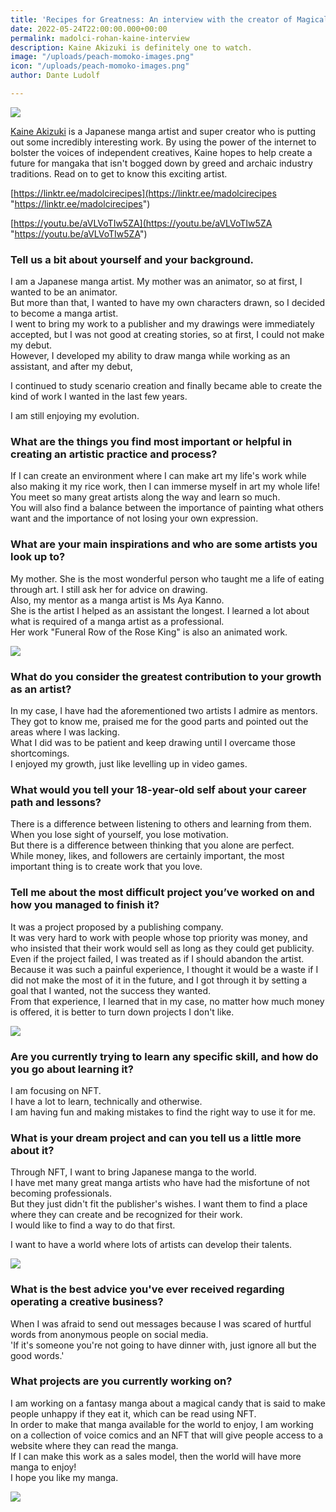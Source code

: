 ```yaml
---
title: 'Recipes for Greatness: An interview with the creator of Magical Confectionary'
date: 2022-05-24T22:00:00.000+00:00
permalink: madolci-rohan-kaine-interview
description: Kaine Akizuki is definitely one to watch.
image: "/uploads/peach-momoko-images.png"
icon: "/uploads/peach-momoko-images.png"
author: Dante Ludolf

---
```

![](/uploads/kainejustsketchme-1.jpeg)

[Kaine Akizuki](https://linktr.ee/madolcirecipes) is a Japanese manga artist and super creator who is putting out some incredibly interesting work. By using the power of the internet to bolster the voices of independent creatives, Kaine hopes to help create a future for mangaka that isn't bogged down by greed and archaic industry traditions. Read on to get to know this exciting artist.

[https://linktr.ee/madolcirecipes](https://linktr.ee/madolcirecipes "https://linktr.ee/madolcirecipes")

[https://youtu.be/aVLVoTIw5ZA](https://youtu.be/aVLVoTIw5ZA "https://youtu.be/aVLVoTIw5ZA")

### Tell us a bit about yourself and your background.

I am a Japanese manga artist. My mother was an animator, so at first, I wanted to be an animator.  
But more than that, I wanted to have my own characters drawn, so I decided to become a manga artist.  
I went to bring my work to a publisher and my drawings were immediately accepted, but I was not good at creating stories, so at first, I could not make my debut.  
However, I developed my ability to draw manga while working as an assistant, and after my debut,

I continued to study scenario creation and finally became able to create the kind of work I wanted in the last few years.

I am still enjoying my evolution.

### What are the things you find most important or helpful in creating an artistic practice and process?

If I can create an environment where I can make art my life's work while also making it my rice work, then I can immerse myself in art my whole life!  
You meet so many great artists along the way and learn so much.  
You will also find a balance between the importance of painting what others want and the importance of not losing your own expression.

### What are your main inspirations and who are some artists you look up to?

My mother. She is the most wonderful person who taught me a life of eating through art. I still ask her for advice on drawing.  
Also, my mentor as a manga artist is Ms Aya Kanno.  
She is the artist I helped as an assistant the longest. I learned a lot about what is required of a manga artist as a professional.  
Her work "Funeral Row of the Rose King" is also an animated work.

![](/uploads/kainejustsketchme-3.jpeg)

### What do you consider the greatest contribution to your growth as an artist?

In my case, I have had the aforementioned two artists I admire as mentors.  
They got to know me, praised me for the good parts and pointed out the areas where I was lacking.  
What I did was to be patient and keep drawing until I overcame those shortcomings.  
I enjoyed my growth, just like levelling up in video games.

### What would you tell your 18-year-old self about your career path and lessons?

There is a difference between listening to others and learning from them.  
When you lose sight of yourself, you lose motivation.  
But there is a difference between thinking that you alone are perfect.  
While money, likes, and followers are certainly important, the most important thing is to create work that you love.

### Tell me about the most difficult project you’ve worked on and how you managed to finish it?

It was a project proposed by a publishing company.  
It was very hard to work with people whose top priority was money, and who insisted that their work would sell as long as they could get publicity.  
Even if the project failed, I was treated as if I should abandon the artist.  
Because it was such a painful experience, I thought it would be a waste if I did not make the most of it in the future, and I got through it by setting a goal that I wanted, not the success they wanted.  
From that experience, I learned that in my case, no matter how much money is offered, it is better to turn down projects I don't like.

![](/uploads/kainejustsketchme-2.jpeg)

### Are you currently trying to learn any specific skill, and how do you go about learning it?

I am focusing on NFT.  
I have a lot to learn, technically and otherwise.  
I am having fun and making mistakes to find the right way to use it for me.

### What is your dream project and can you tell us a little more about it?

Through NFT, I want to bring Japanese manga to the world.  
I have met many great manga artists who have had the misfortune of not becoming professionals.  
But they just didn't fit the publisher's wishes. I want them to find a place where they can create and be recognized for their work.  
I would like to find a way to do that first.

I want to have a world where lots of artists can develop their talents.

![](/uploads/kainejustsketchme-4.jpeg)

### What is the best advice you've ever received regarding operating a creative business?

When I was afraid to send out messages because I was scared of hurtful words from anonymous people on social media.  
'If it's someone you're not going to have dinner with, just ignore all but the good words.'

### What projects are you currently working on?

I am working on a fantasy manga about a magical candy that is said to make people unhappy if they eat it, which can be read using NFT.  
In order to make that manga available for the world to enjoy, I am working on a collection of voice comics and an NFT that will give people access to a website where they can read the manga.  
If I can make this work as a sales model, then the world will have more manga to enjoy!  
I hope you like my manga.

![](/uploads/kainejustsketchme-5.jpeg)